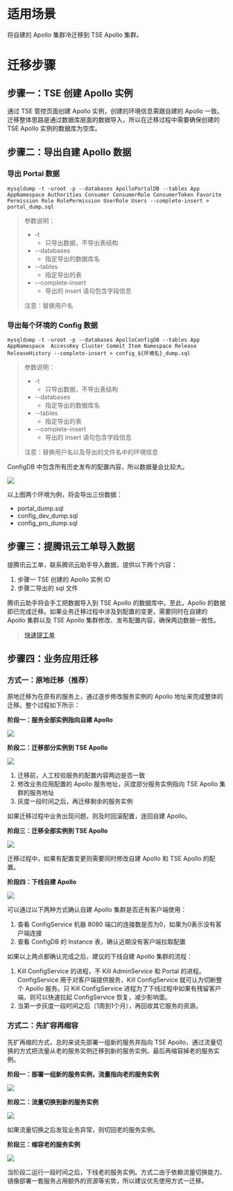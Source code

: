 # 适用场景

将自建的 Apollo 集群冷迁移到 TSE Apollo 集群。

# 迁移步骤

## 步骤一：TSE 创建 Apollo 实例

通过 TSE 管控页面创建 Apollo 实例，创建的环境信息需跟自建的 Apollo 一致。迁移整体思路是通过数据库层面的数据导入，所以在迁移过程中需要确保创建的 TSE Apollo 实例的数据库为空库。

## 步骤二：导出自建 Apollo 数据

### 导出 Portal 数据

```shell
mysqldump -t -uroot -p --databases ApolloPortalDB --tables App AppNamespace Authorities Consumer ConsumerRole ConsumerToken Favorite Permission Role RolePermission UserRole Users --complete-insert > portal_dump.sql
```

> 参数说明：
>
> - -t
>   - 只导出数据，不导出表结构
> - --databases
>   - 指定导出的数据库名
> - --tables
>   - 指定导出的表
> - --complete-insert
>   - 导出的 insert 语句包含字段信息
>
> 注意：替换用户名


### 导出每个环境的 Config 数据

```shell
mysqldump -t -uroot -p --databases ApolloConfigDB --tables App AppNamespace  AccessKey Cluster Commit Item Namespace Release ReleaseHistory --complete-insert > config_${环境名}_dump.sql
```

> 参数说明：
>
> - -t
>   - 只导出数据，不导出表结构
> - --databases
>   - 指定导出的数据库名
> - --tables
>   - 指定导出的表
> - --complete-insert
>   - 导出的 insert 语句包含字段信息
>
> 注意：替换用户名以及导出的文件名中的环境信息


ConfigDB 中包含所有历史发布的配置内容，所以数据量会比较大。

![](https://qcloudimg.tencent-cloud.cn/raw/8803cb5aaab7904c4cb1b1dfa082cdc6.png)

以上图两个环境为例，将会导出三份数据：

- portal_dump.sql
- config_dev_dump.sql
- config_pro_dump.sql

## 步骤三：提腾讯云工单导入数据

提腾讯云工单，联系腾讯云助手导入数据，提供以下两个内容：

1. 步骤一 TSE 创建的 Apollo 实例 ID
2. 步骤二导出的 sql 文件

腾讯云助手将会手工把数据导入到 TSE Apollo 的数据库中。至此，Apollo 的数据即已完成迁移。如果业务迁移过程中涉及到配置的变更，需要同时在自建的 Apollo 集群以及 TSE Apollo 集群修改、发布配置内容，确保两边数据一致性。

> [快速提工单](https://console.cloud.tencent.com/workorder/category?level1_id=517&level2_id=727&source=14&data_title=%E5%85%B6%E4%BB%96%E8%85%BE%E8%AE%AF%E4%BA%91%E4%BA%A7%E5%93%81&step=1
> )

## 步骤四：业务应用迁移

### 方式一：原地迁移（推荐）

原地迁移为在原有的服务上，通过逐步修改服务实例的 Apollo 地址来完成整体的迁移。整个过程如下所示：

**阶段一：服务全部实例指向自建 Apollo**

![](https://qcloudimg.tencent-cloud.cn/raw/e2cdc982dc78a9a947596538dcfe0f40.png)

**阶段二：迁移部分实例到 TSE Apollo**

![](https://qcloudimg.tencent-cloud.cn/raw/c3428948638f1bf3480c6859873f576c.png)

1. 迁移前，人工校验服务的配置内容两边是否一致
2. 修改业务应用配置的 Apollo 服务地址，灰度部分服务实例指向 TSE Apollo 集群的服务地址
3. 灰度一段时间之后，再迁移剩余的服务实例

如果迁移过程中业务出现问题，则及时回滚配置，连回自建 Apollo。

**阶段三：迁移全部实例到 TSE Apollo**

![](https://qcloudimg.tencent-cloud.cn/raw/d0f1b58b9af8091f676ec13069d318ca.png)

迁移过程中，如果有配置变更则需要同时修改自建 Apollo 和 TSE Apollo 的配置。

**阶段四：下线自建 Apollo**

![](https://qcloudimg.tencent-cloud.cn/raw/71ecb2d9048a42b7a64ee06434972441.png)

可以通过以下两种方式确认自建 Apollo 集群是否还有客户端使用：

1. 查看 ConfigService 机器 8080 端口的连接数是否为0，如果为0表示没有客户端连接
2. 查看 ConfigDB 的 Instance 表，确认近期没有客户端拉取配置

如果以上两点都确认完成之后，建议的下线自建 Apollo 集群的流程：

1. Kill ConfigService 的进程，不 Kill AdminService 和 Portal 的进程。ConfigService 用于对客户端提供服务，Kill ConfigService 就可认为切断整个 Apollo 服务。只 Kill ConfigService 进程为了下线过程中如果有残留客户端，则可以快速拉起 ConfigService 恢复，减少影响面。
2. 当第一步灰度一段时间之后（1周到1个月），再回收其它服务的资源。

### 方式二：先扩容再缩容

先扩再缩的方式，总的来说先部署一组新的服务并指向 TSE Apollo，通过流量切换的方式把流量从老的服务实例迁移到新的服务实例。最后再缩容掉老的服务实例。

**阶段一：部署一组新的服务实例，流量指向老的服务实例**

![](https://qcloudimg.tencent-cloud.cn/raw/109f610bc5ca2efd9e7d0ac8e937895a.png)

**阶段二：流量切换到新的服务实例**

![](https://qcloudimg.tencent-cloud.cn/raw/aad436337cae323a474425d2bf685ebe.png)

如果流量切换之后发现业务异常，则切回老的服务实例。

**阶段三：缩容老的服务实例**

![](https://qcloudimg.tencent-cloud.cn/raw/6ef6de4684f3cf8459b13bf4af97dd23.png)

当阶段二运行一段时间之后，下线老的服务实例。方式二由于依赖流量切换能力、镜像部署一套服务占用额外的资源等劣势，所以建议优先使用方式一迁移。
